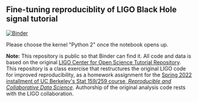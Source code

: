 ## Fine-tuning reproduciblity of LIGO Black Hole signal tutorial


[![Binder](https://mybinder.org/badge_logo.svg)](https://mybinder.org/v2/gh/UCB-stat-159-s22/hw05-seokh97.git/HEAD?labpath=index.ipynb)

Please choose the kernel "Python 2" once the notebook opens up.

**Note:** This repository is public so that Binder can find it. All code and data is based on the original [LIGO Center for Open Science Tutorial Repository](https://github.com/losc-tutorial/LOSC_Event_tutorial). This repository is a class exercise that restructures the original LIGO code for improved reproducibility, as a homework assignment for the [Spring 2022 installment of UC Berkeley's Stat 159/259 course, _Reproducible and Collaborative Data Science_](https://ucb-stat-159-s22.github.io). Authorship of the original analysis code rests with the LIGO collaboration.
